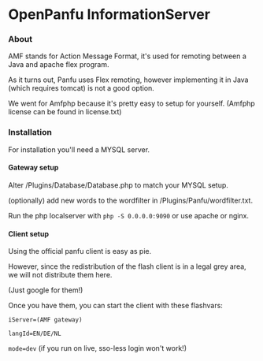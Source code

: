 # OpenPanfu InformationServer

### About
AMF stands for Action Message Format, it's used for remoting between a Java and apache flex program.

As it turns out, Panfu uses Flex remoting, however implementing it in Java (which requires tomcat) is not a good option.

We went for Amfphp because it's pretty easy to setup for yourself. (Amfphp license can be found in license.txt)

### Installation

For installation you'll need a MYSQL server.

#### Gateway setup
Alter /Plugins/Database/Database.php to match your MYSQL setup.

(optionally) add new words to the wordfilter in /Plugins/Panfu/wordfilter.txt.

Run the php localserver with `php -S 0.0.0.0:9090` or use apache or nginx.

#### Client setup

Using the official panfu client is easy as pie.

However, since the redistribution of the flash client is in a legal grey area, we will not distribute them here.

(Just google for them!)

Once you have them, you can start the client with these flashvars:

`iServer=(AMF gateway)`

`langId=EN/DE/NL`

`mode=dev` (if you run on live, sso-less login won't work!)